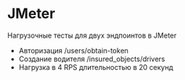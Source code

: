 # JMeter

Нагрузочные тесты для двух эндпоинтов в JMeter

- Авторизация /users/obtain-token
- Создание водителя /insured_objects/drivers
- Нагрузка в 4 RPS длительностью в 20 секунд
